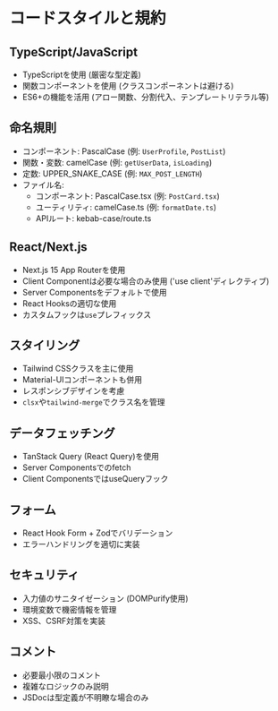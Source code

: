 # コードスタイルと規約

## TypeScript/JavaScript
- TypeScriptを使用 (厳密な型定義)
- 関数コンポーネントを使用 (クラスコンポーネントは避ける)
- ES6+の機能を活用 (アロー関数、分割代入、テンプレートリテラル等)

## 命名規則
- コンポーネント: PascalCase (例: `UserProfile`, `PostList`)
- 関数・変数: camelCase (例: `getUserData`, `isLoading`)
- 定数: UPPER_SNAKE_CASE (例: `MAX_POST_LENGTH`)
- ファイル名:
  - コンポーネント: PascalCase.tsx (例: `PostCard.tsx`)
  - ユーティリティ: camelCase.ts (例: `formatDate.ts`)
  - APIルート: kebab-case/route.ts

## React/Next.js
- Next.js 15 App Routerを使用
- Client Componentは必要な場合のみ使用 ('use client'ディレクティブ)
- Server Componentsをデフォルトで使用
- React Hooksの適切な使用
- カスタムフックは`use`プレフィックス

## スタイリング
- Tailwind CSSクラスを主に使用
- Material-UIコンポーネントも併用
- レスポンシブデザインを考慮
- `clsx`や`tailwind-merge`でクラス名を管理

## データフェッチング
- TanStack Query (React Query)を使用
- Server Componentsでのfetch
- Client ComponentsではuseQueryフック

## フォーム
- React Hook Form + Zodでバリデーション
- エラーハンドリングを適切に実装

## セキュリティ
- 入力値のサニタイゼーション (DOMPurify使用)
- 環境変数で機密情報を管理
- XSS、CSRF対策を実装

## コメント
- 必要最小限のコメント
- 複雑なロジックのみ説明
- JSDocは型定義が不明瞭な場合のみ